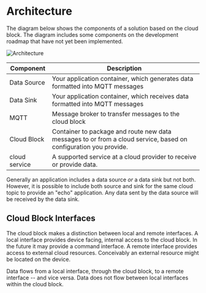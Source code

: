 # Architecture

The diagram below shows the components of a solution based on the cloud block. The diagram includes some components on the development roadmap that have not yet been implemented.

![Architecture](https://raw.githubusercontent.com/balena-io-playground/cloudBlock/main/docs/images/architecture.png)

|  Component   | Description                                                                                  |
|--------------|----------------------------------------------------------------------------------------------|
| Data Source  | Your application container, which generates data formatted into MQTT messages                |
| Data Sink    | Your application container, which receives data formatted into MQTT messages                 |
| MQTT         | Message broker to transfer messages to the cloud block                                       |
| Cloud Block  | Container to package and route new data messages to or from a cloud service, based on configuration you provide.|
| cloud service| A supported service at a cloud provider to receive or provide data.                         |

Generally an application includes a data source *or* a data sink but not both. However, it is possible to include both source and sink for the same cloud topic to provide an "echo" application. Any data sent by the data source will be received by the data sink.

## Cloud Block Interfaces
The cloud block makes a distinction between local and remote interfaces. A local interface provides device facing, internal access to the cloud block. In the future it may provide a command interface. A remote interface provides access to external cloud resources. Conceivably an external resource might be located on the device.

Data flows from a local interface, through the cloud block, to a remote interface -- and vice versa. Data does not flow between local interfaces within the cloud block.
